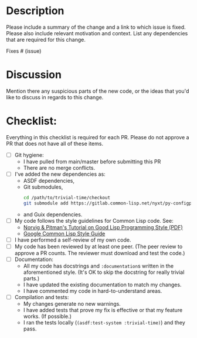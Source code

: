 # Description

Please include a summary of the change and a link to which issue is fixed. Please also include relevant motivation and context. List any dependencies that are required for this change.

Fixes # (issue)

# Discussion

Mention there any suspicious parts of the new code, or the ideas that you'd like to discuss in regards to this change.

# Checklist:
Everything in this checklist is required for each PR.  Please do not approve a PR that does not have all of these items.

- [ ] Git hygiene:
  - I have pulled from main/master before submitting this PR
  - There are no merge conflicts.
- [ ] I've added the new dependencies as:
  - ASDF dependencies,
  - Git submodules,
    ```sh
	cd /path/to/trivial-time/checkout
    git submodule add https://gitlab.common-lisp.net/nyxt/py-configparser _build/py-configparser
    ```
  - and Guix dependencies.
- [ ] My code follows the style guidelines for Common Lisp code. See:
  - [Norvig & Pitman's Tutorial on Good Lisp Programming Style (PDF)](https://www.cs.umd.edu/~nau/cmsc421/norvig-lisp-style.pdf)
  - [Google Common Lisp Style Guide](https://google.github.io/styleguide/lispguide.xml)
- [ ] I have performed a self-review of my own code.
- [ ] My code has been reviewed by at least one peer.  (The peer review to approve a PR counts.  The reviewer must download and test the code.)
- [ ] Documentation:
  - All my code has docstrings and `:documentation`s written in the aforementioned style.  (It's OK to skip the docstring for really trivial parts.)
  - I have updated the existing documentation to match my changes.
  - I have commented my code in hard-to-understand areas.
- [ ] Compilation and tests:
  - My changes generate no new warnings.
  - I have added tests that prove my fix is effective or that my feature works.  (If possible.)
  - I ran the tests locally (`(asdf:test-system :trivial-time)`) and they pass.
